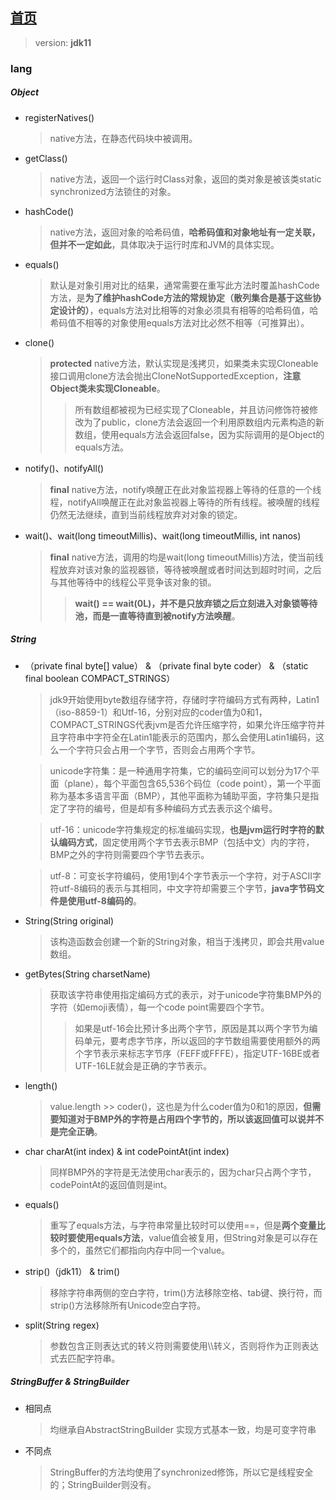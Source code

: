 ## [首页](https://kingkh1995.github.io/blog/)
> version: **jdk11**

### lang

##### Object
  - registerNatives()
    > native方法，在静态代码块中被调用。
  - getClass()
    > native方法，返回一个运行时Class对象，返回的类对象是被该类static synchronized方法锁住的对象。
  - hashCode()
    > native方法，返回对象的哈希码值，**哈希码值和对象地址有一定关联，但并不一定如此**，具体取决于运行时库和JVM的具体实现。
  - equals()
    > 默认是对象引用对比的结果，通常需要在重写此方法时覆盖hashCode方法，是**为了维护hashCode方法的常规协定（散列集合是基于这些协定设计的）**，equals方法对比相等的对象必须具有相等的哈希码值，哈希码值不相等的对象使用equals方法对比必然不相等（可推算出）。
  - clone()
    > **protected** native方法，默认实现是浅拷贝，如果类未实现Cloneable接口调用clone方法会抛出CloneNotSupportedException，**注意Object类未实现Cloneable**。
    >> 所有数组都被视为已经实现了Cloneable，并且访问修饰符被修改为了public，clone方法会返回一个利用原数组内元素构造的新数组，使用equals方法会返回false，因为实际调用的是Object的equals方法。
  - notify()、notifyAll()
    > **final** native方法，notify唤醒正在此对象监视器上等待的任意的一个线程，notifyAll唤醒正在此对象监视器上等待的所有线程。被唤醒的线程仍然无法继续，直到当前线程放弃对对象的锁定。
  - wait()、wait(long timeoutMillis)、wait(long timeoutMillis, int nanos)
    > **final** native方法，调用的均是wait(long timeoutMillis)方法，使当前线程放弃对该对象的监视器锁，等待被唤醒或者时间达到超时时间，之后与其他等待中的线程公平竞争该对象的锁。
    >> **wait() == wait(0L)，并不是只放弃锁之后立刻进入对象锁等待池，而是一直等待直到被notify方法唤醒**。
    
##### String
  - （private final byte[] value） & （private final byte coder） & （static final boolean COMPACT_STRINGS）
    > jdk9开始使用byte数组存储字符，存储时字符编码方式有两种，Latin1（iso-8859-1）和Utf-16，分别对应的coder值为0和1，COMPACT_STRINGS代表jvm是否允许压缩字符，如果允许压缩字符并且字符串中字符全在Latin1能表示的范围内，那么会使用Latin1编码，这么一个字符只会占用一个字节，否则会占用两个字节。

    > unicode字符集：是一种通用字符集，它的编码空间可以划分为17个平面（plane），每个平面包含65,536个码位（code point），第一个平面称为基本多语言平面（BMP），其他平面称为辅助平面，字符集只是指定了字符的编号，但是却有多种编码方式去表示这个编号。

    > utf-16：unicode字符集规定的标准编码实现，**也是jvm运行时字符的默认编码方式**，固定使用两个字节去表示BMP（包括中文）内的字符，BMP之外的字符则需要四个字节去表示。

    > utf-8：可变长字符编码，使用1到4个字节表示一个字符，对于ASCII字符utf-8编码的表示与其相同，中文字符却需要三个字节，**java字节码文件是使用utf-8编码的**。

  - String(String original)
    > 该构造函数会创建一个新的String对象，相当于浅拷贝，即会共用value数组。
  - getBytes(String charsetName)
    > 获取该字符串使用指定编码方式的表示，对于unicode字符集BMP外的字符（如emoji表情），每一个code point需要四个字节。
    >> 如果是utf-16会比预计多出两个字节，原因是其以两个字节为编码单元，要考虑字节序，所以返回的字节数组需要使用额外的两个字节表示来标志字节序（FEFF或FFFE），指定UTF-16BE或者UTF-16LE就会是正确的字节表示。
  - length()
    > value.length >> coder()，这也是为什么coder值为0和1的原因，**但需要知道对于BMP外的字符是占用四个字节的，所以该返回值可以说并不是完全正确**。
  - char charAt(int index) & int codePointAt(int index)
    > 同样BMP外的字符是无法使用char表示的，因为char只占两个字节，codePointAt的返回值则是int。
  - equals()
    > 重写了equals方法，与字符串常量比较时可以使用==，但是**两个变量比较时要使用equals方法**，value值会被复用，但String对象是可以存在多个的，虽然它们都指向内存中同一个value。
  - strip()（jdk11） & trim()
    > 移除字符串两侧的空白字符，trim()方法移除空格、tab键、换行符，而strip()方法移除所有Unicode空白字符。
  - split(String regex)
    > 参数包含正则表达式的转义符则需要使用\\\\转义，否则将作为正则表达式去匹配字符串。
 
##### StringBuffer & StringBuilder
  - 相同点
    > 均继承自AbstractStringBuilder
    > 实现方式基本一致，均是可变字符串
  - 不同点
    > StringBuffer的方法均使用了synchronized修饰，所以它是线程安全的；StringBuilder则没有。
    >
